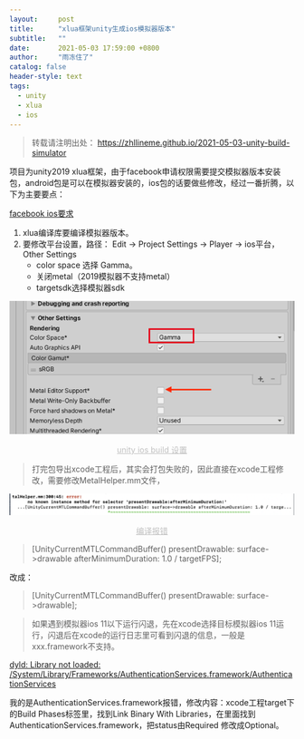 ```yaml
---
layout:     post
title:      "xlua框架unity生成ios模拟器版本"
subtitle:   ""
date:       2021-05-03 17:59:00 +0800
author:     "雨冻住了"
catalog: false
header-style: text
tags:
  - unity
  - xlua
  - ios
---
```


> 转载请注明出处： https://zhllineme.github.io/2021-05-03-unity-build-simulator

项目为unity2019 xlua框架，由于facebook申请权限需要提交模拟器版本安装包，android包是可以在模拟器安装的，ios包的话要做些修改，经过一番折腾，以下为主要要点：

[facebook ios要求](https://developers.facebook.com/docs/ios/getting-started/advanced#sim_build)



1. xlua编译库要编译模拟器版本。
2. 要修改平台设置，路径： Edit -> Project Settings -> Player -> ios平台，Other Settings
   - color space 选择 Gamma。
   - 关闭metal（2019模拟器不支持metal）
   - targetsdk选择模拟器sdk

![unity ios build 设置](/img/2021/unity_simulator_build.png)

<center style="font-size:14px;color:#C0C0C0;text-decoration:underline">unity ios build 设置</center>

> 打完包导出xcode工程后，其实会打包失败的，因此直接在xcode工程修改，需要修改MetalHelper.mm文件，

![build fail](/img/2021/build_fail_for_simulator.png)

<center style="font-size:14px;color:#C0C0C0;text-decoration:underline">编译报错</center>



> [UnityCurrentMTLCommandBuffer() presentDrawable: surface->drawable afterMinimumDuration: 1.0 / targetFPS];

改成：

> [UnityCurrentMTLCommandBuffer() presentDrawable: surface->drawable];



>  如果遇到模拟器ios 11以下运行闪退，先在xcode选择目标模拟器ios 11运行，闪退后在xcode的运行日志里可看到闪退的信息，一般是xxx.framework不支持。

[dyld: Library not loaded: /System/Library/Frameworks/AuthenticationServices.framework/AuthenticationServices](https://www.jianshu.com/p/9028e2ef4ad4)

我的是AuthenticationServices.framework报错，修改内容：xcode工程target下的Build Phases标签里，找到Link Binary With Libraries，在里面找到AuthenticationServices.framework，把status由Required 修改成Optional。

